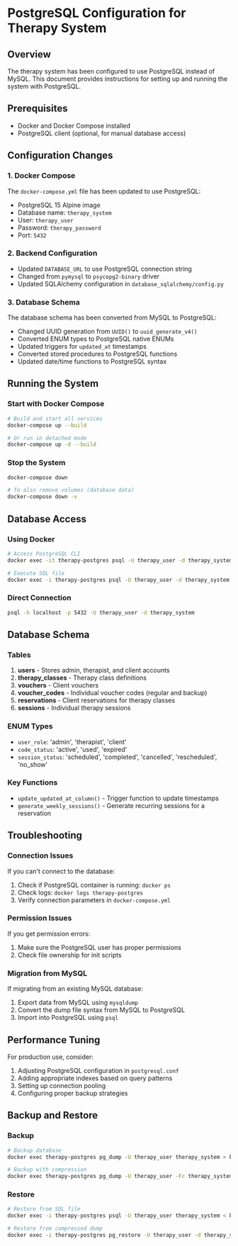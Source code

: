 # PostgreSQL Configuration for Therapy System

## Overview
The therapy system has been configured to use PostgreSQL instead of MySQL. This document provides instructions for setting up and running the system with PostgreSQL.

## Prerequisites
- Docker and Docker Compose installed
- PostgreSQL client (optional, for manual database access)

## Configuration Changes

### 1. Docker Compose
The `docker-compose.yml` file has been updated to use PostgreSQL:
- PostgreSQL 15 Alpine image
- Database name: `therapy_system`
- User: `therapy_user`
- Password: `therapy_password`
- Port: `5432`

### 2. Backend Configuration
- Updated `DATABASE_URL` to use PostgreSQL connection string
- Changed from `pymysql` to `psycopg2-binary` driver
- Updated SQLAlchemy configuration in `database_sqlalchemy/config.py`

### 3. Database Schema
The database schema has been converted from MySQL to PostgreSQL:
- Changed UUID generation from `UUID()` to `uuid_generate_v4()`
- Converted ENUM types to PostgreSQL native ENUMs
- Updated triggers for `updated_at` timestamps
- Converted stored procedures to PostgreSQL functions
- Updated date/time functions to PostgreSQL syntax

## Running the System

### Start with Docker Compose
```bash
# Build and start all services
docker-compose up --build

# Or run in detached mode
docker-compose up -d --build
```

### Stop the System
```bash
docker-compose down

# To also remove volumes (database data)
docker-compose down -v
```

## Database Access

### Using Docker
```bash
# Access PostgreSQL CLI
docker exec -it therapy-postgres psql -U therapy_user -d therapy_system

# Execute SQL file
docker exec -i therapy-postgres psql -U therapy_user -d therapy_system < your_file.sql
```

### Direct Connection
```bash
psql -h localhost -p 5432 -U therapy_user -d therapy_system
```

## Database Schema

### Tables
1. **users** - Stores admin, therapist, and client accounts
2. **therapy_classes** - Therapy class definitions
3. **vouchers** - Client vouchers
4. **voucher_codes** - Individual voucher codes (regular and backup)
5. **reservations** - Client reservations for therapy classes
6. **sessions** - Individual therapy sessions

### ENUM Types
- `user_role`: 'admin', 'therapist', 'client'
- `code_status`: 'active', 'used', 'expired'
- `session_status`: 'scheduled', 'completed', 'cancelled', 'rescheduled', 'no_show'

### Key Functions
- `update_updated_at_column()` - Trigger function to update timestamps
- `generate_weekly_sessions()` - Generate recurring sessions for a reservation

## Troubleshooting

### Connection Issues
If you can't connect to the database:
1. Check if PostgreSQL container is running: `docker ps`
2. Check logs: `docker logs therapy-postgres`
3. Verify connection parameters in `docker-compose.yml`

### Permission Issues
If you get permission errors:
1. Make sure the PostgreSQL user has proper permissions
2. Check file ownership for init scripts

### Migration from MySQL
If migrating from an existing MySQL database:
1. Export data from MySQL using `mysqldump`
2. Convert the dump file syntax from MySQL to PostgreSQL
3. Import into PostgreSQL using `psql`

## Performance Tuning

For production use, consider:
1. Adjusting PostgreSQL configuration in `postgresql.conf`
2. Adding appropriate indexes based on query patterns
3. Setting up connection pooling
4. Configuring proper backup strategies

## Backup and Restore

### Backup
```bash
# Backup database
docker exec therapy-postgres pg_dump -U therapy_user therapy_system > backup.sql

# Backup with compression
docker exec therapy-postgres pg_dump -U therapy_user -Fc therapy_system > backup.dump
```

### Restore
```bash
# Restore from SQL file
docker exec -i therapy-postgres psql -U therapy_user therapy_system < backup.sql

# Restore from compressed dump
docker exec -i therapy-postgres pg_restore -U therapy_user -d therapy_system < backup.dump
```